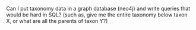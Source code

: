 Can I put taxonomy data in a graph database (neo4j) and write queries that would be hard in SQL? (such as, give me the entire taxonomy below taxon X, or what are all the parents of taxon Y?)
